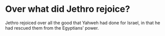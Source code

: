 # Over what did Jethro rejoice?

Jethro rejoiced over all the good that Yahweh had done for Israel, in that he had rescued them from the Egyptians’ power.
